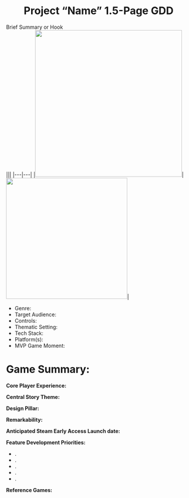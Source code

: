 <div align="center">
  <h1>Project “Name” 1.5-Page GDD</h1>
</div>

Brief Summary or Hook<br>
|||
|---|---|
|<img src="images/screenshot1.png" width="400">|<img src="images/screenshot2.png" width="330">|

- Genre: 
- Target Audience: 
- Controls: 
- Thematic Setting: 
- Tech Stack: 
- Platform(s): 
- MVP Game Moment:  

# Game Summary: 

**Core Player Experience:**

**Central Story Theme:**

**Design Pillar:** 

**Remarkability:**

**Anticipated Steam Early Access Launch date:**

**Feature Development Priorities:**
- .
- .
- .
- .
- .

**Reference Games:**
